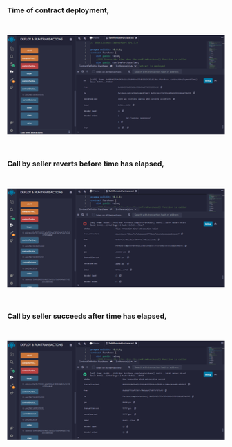 <h3>Time of contract deployment,</h3><br>

![Time of contract deployment,](Screenshots/Screenshot_1.png)

<br>
<h3>Call by seller reverts before time has elapsed,</h3><br>

![Call by seller reverts before time has elapsed,](Screenshots/Screenshot_2.png)

<br>
<h3>Call by seller succeeds after time has elapsed,</h3><br>

![Call by seller succeeds after time has elapsed,](Screenshots/Screenshot_3.png)


